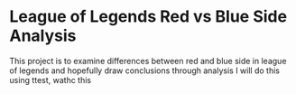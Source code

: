 # League of Legends Red vs Blue Side Analysis
This project is to examine differences between red and blue side in league of legends and hopefully draw conclusions through analysis
I will do this using ttest, wathc this 
